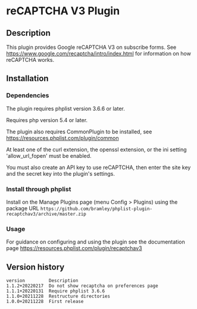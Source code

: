 # reCAPTCHA V3 Plugin #

## Description ##

This plugin provides Google reCAPTCHA V3 on subscribe forms. See https://www.google.com/recaptcha/intro/index.html
for information on how reCAPTCHA works.

## Installation ##

### Dependencies ###

The plugin requires phplist version 3.6.6 or later.

Requires php version 5.4 or later.

The plugin also requires CommonPlugin to be installed, see https://resources.phplist.com/plugin/common

At least one of the curl extension, the openssl extension, or the ini setting 'allow_url_fopen' must be enabled.

You must also create an API key to use reCAPTCHA, then enter the site key and the secret key into the plugin's settings.

### Install through phplist ###
Install on the Manage Plugins page (menu Config > Plugins) using the package URL
`https://github.com/bramley/phplist-plugin-recaptchav3/archive/master.zip`

### Usage ###

For guidance on configuring and using the plugin see the documentation page https://resources.phplist.com/plugin/recaptchav3

## Version history ##

    version         Description
    1.1.2+20220217  Do not show recaptcha on preferences page
    1.1.1+20220131  Require phplist 3.6.6
    1.1.0+20211228  Restructure directories
    1.0.0+20211228  First release
